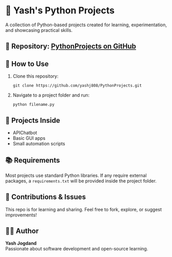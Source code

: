 <!DOCTYPE html>
<html lang="en">
<head>
  <meta charset="UTF-8">
</head>
<body>

  <h1>🐍 Yash's Python Projects</h1>
  <p>A collection of Python-based projects created for learning, experimentation, and showcasing practical skills.</p>

  <h2>📁 Repository: <a href="https://github.com/yashj808/PythonProjects.git">PythonProjects on GitHub</a></h2>

  <h2>🔧 How to Use</h2>
  <ol>
    <li>Clone this repository:
      <pre><code>git clone https://github.com/yashj808/PythonProjects.git</code></pre>
    </li>
    <li>Navigate to a project folder and run:
      <pre><code>python filename.py</code></pre>
    </li>
  </ol>

  <h2>📌 Projects Inside</h2>
  <ul>
    <li>APIChatbot</li>
    <li>Basic GUI apps</li>
    <li>Small automation scripts</li>
  </ul>

  <h2>📚 Requirements</h2>
  <p>Most projects use standard Python libraries. If any require external packages, a <code>requirements.txt</code> will be provided inside the project folder.</p>

  <h2>🙌 Contributions & Issues</h2>
  <p>This repo is for learning and sharing. Feel free to fork, explore, or suggest improvements!</p>

  <h2>👨‍💻 Author</h2>
  <p><strong>Yash Jogdand</strong><br>
  Passionate about software development and open-source learning.</p>

</body>
</html>
